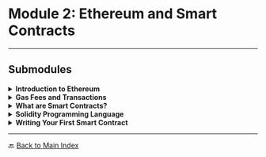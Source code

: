 # Module 2: Ethereum and Smart Contracts

---

## Submodules

<details>
<summary><strong>Introduction to Ethereum</strong></summary>

- Ethereum as a decentralized platform for smart contracts and DApps.
- The Ethereum Virtual Machine (EVM) and its role in executing smart contracts.
</details>

<details>
<summary><strong>Gas Fees and Transactions</strong></summary>

- What is gas, and why is it needed?
- How gas fees are calculated and paid in Ethereum transactions.
</details>

<details>
<summary><strong>What are Smart Contracts?</strong></summary>

- Self-executing contracts with the terms of the agreement written in code.
- Use cases: DeFi, NFTs, DAOs (Decentralized Autonomous Organizations), etc.
</details>

<details>
<summary><strong>Solidity Programming Language</strong></summary>

- Overview of Solidity syntax and structure.
- Data types, functions, and control structures in Solidity.
</details>

<details>
<summary><strong>Writing Your First Smart Contract</strong></summary>

- Step-by-step guide to writing a simple smart contract (e.g., a "Hello World" contract).
- Compiling and deploying the contract using Remix IDE or Foundry.
</details>

---

🔙 [Back to Main Index](index.md)
